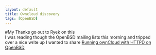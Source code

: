 ```yaml
---
layout: default
title: Owncloud discovery
tags: [OpenBSD]
---
```


#My Thanks go out to Ryek on this  
I was reading though the OpenBSD mailing lists this morning and tripped over a nice write up I wanted to share 
[Running ownCloud with HTTPD on OpenBSD](https://github.com/reyk/httpd/wiki/Running-ownCloud-with-httpd-on-OpenBSD) 
